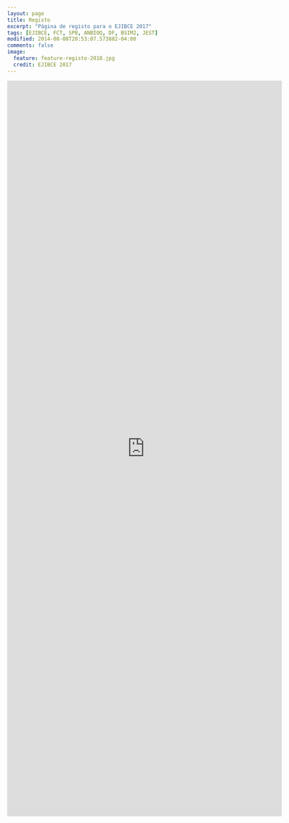 ```yaml
---
layout: page
title: Registo
excerpt: "Página de registo para o EJIBCE 2017"
tags: [EJIBCE, FCT, SPB, ANBIOQ, DF, BSIM2, JEST]
modified: 2014-08-08T20:53:07.573882-04:00
comments: false
image:
  feature: feature-registo-2018.jpg
  credit: EJIBCE 2017
---
```



<div style="width: 100%"><iframe src="https://docs.google.com/forms/d/e/1FAIpQLSfAW2cim4pUocW4glEbdLEZRmJSHUymoQWe2JGmzEwL9U2f6w/viewform?embedded=true" width="640" height="1712" frameborder="0" marginheight="0" marginwidth="0">A carregar...</iframe></div><br />

